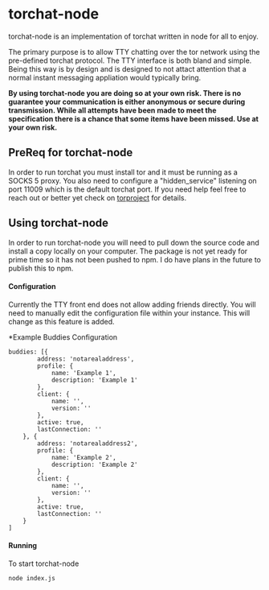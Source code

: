 # torchat-node

torchat-node is an implementation of torchat written in node for all to enjoy. 

The primary purpose is to allow TTY chatting over the tor network using the
pre-defined torchat protocol. The TTY interface is both bland and simple.
Being this way is by design and is designed to not attact attention that a 
normal instant messaging appliation would typically bring.

**By using torchat-node you are doing so at your own risk. There is no
guarantee your communication is either anonymous or secure during transmission.
While all attempts have been made to meet the specification there is a chance
that some items have been missed. Use at your own risk.**

## PreReq for torchat-node

In order to run torchat you must install tor and it must be running as
a SOCKS 5 proxy. You also need to configure a "hidden_service" listening
on port 11009 which is the default torchat port. If you need help feel free
to reach out or better yet check on [torproject](torproject.org) for details.

## Using torchat-node

In order to run torchat-node you will need to pull down the source code and
install a copy locally on your computer. The package is not yet ready for 
prime time so it has not been pushed to npm. I do have plans in the future
to publish this to npm.


#### Configuration

Currently the TTY front end does not allow adding friends directly. You will 
need to manually edit the configuration file within your instance. This will 
change as this feature is added.

*Example Buddies Configuration

```
buddies: [{
        address: 'notarealaddress',
        profile: {
            name: 'Example 1',
            description: 'Example 1'
        },
        client: {
            name: '',
            version: ''
        },
        active: true,
        lastConnection: ''
    }, {
        address: 'notarealaddress2',
        profile: {
            name: 'Example 2',
            description: 'Example 2'
        },
        client: {
            name: '',
            version: ''
        },
        active: true,
        lastConnection: ''
    }
]
```

#### Running

To start torchat-node

```
node index.js
````

